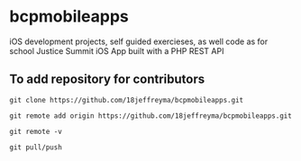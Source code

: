 # bcpmobileapps

iOS development projects, self guided exercieses, as well code as for school Justice Summit iOS App built with a PHP REST API

## To add repository for contributors



`git clone https://github.com/18jeffreyma/bcpmobileapps.git`

`git remote add origin https://github.com/18jeffreyma/bcpmobileapps.git`

`git remote -v`

`git pull/push`

